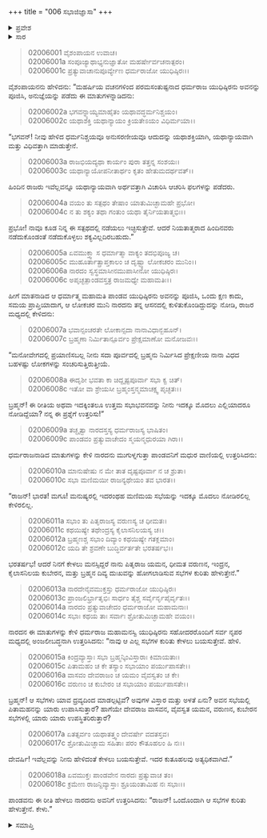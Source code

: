 +++
title = "006 ಸಭಾಜಿಜ್ಞಾಸಾ"
+++

<details><summary>ಪ್ರವೇಶ</summary>


।।   ಓಂ ಓಂ ನಮೋ ನಾರಾಯಣಾಯ।।   ಶ್ರೀ ವೇದವ್ಯಾಸಾಯ ನಮಃ ।।

ಶ್ರೀ ಕೃಷ್ಣದ್ವೈಪಾಯನ ವೇದವ್ಯಾಸ ವಿರಚಿತ  

**ಶ್ರೀ ಮಹಾಭಾರತ**

**ಸಭಾ ಪರ್ವ**

**ಸಭಾ ಪರ್ವ**

**ಅಧ್ಯಾಯ 6**

</details>


<details><summary>ಸಾರ</summary>

ಮಯಸಭೆಗಿಂತಲೂ ಉತ್ತಮವಾದ ಸಭೆಯಾವುದನ್ನಾದರೂ ನೋಡಿದ್ದೀರಾ ಎಂದು ಯುಧಿಷ್ಠಿರನು ಕೇಳಲು ನಾರದನು ಲೋಕಪಾಲರ ಸಭೆಗಳನ್ನು ವರ್ಣಿಸಿದುದು (1-18).

</details>


> 02006001 ವೈಶಂಪಾಯನ ಉವಾಚ।  
02006001a ಸಂಪೂಜ್ಯಾಥಾಭ್ಯನುಜ್ಞಾತೋ ಮಹರ್ಷೇರ್ವಚನಾತ್ಪರಂ।  
02006001c ಪ್ರತ್ಯುವಾಚಾನುಪೂರ್ವ್ಯೇಣ ಧರ್ಮರಾಜೋ ಯುಧಿಷ್ಠಿರಃ।।

ವೈಶಂಪಾಯನನು ಹೇಳಿದನು: “ಮಹರ್ಷಿಯ ವಚನಗಳಿಂದ ಪರಮಸಂತುಷ್ಟನಾದ ಧರ್ಮರಾಜ ಯುಧಿಷ್ಠಿರನು ಅವನನ್ನು ಪೂಜಿಸಿ, ಅನುಜ್ಞೆಯನ್ನು ಪಡೆದು ಈ ಮಾತುಗಳನ್ನಾಡಿದನು:

> 02006002a ಭಗವನ್ನ್ಯಾಯ್ಯಮಾಹೈತಂ ಯಥಾವದ್ಧರ್ಮನಿಶ್ಚಯಂ।   
02006002c ಯಥಾಶಕ್ತಿ ಯಥಾನ್ಯಾಯಂ ಕ್ರಿಯತೇಽಯಂ ವಿಧಿರ್ಮಯಾ।।

“ಭಗವನ್! ನೀವು ಹೇಳಿದ ಧರ್ಮನಿಶ್ಚಯವೂ ಅನುಸರಣೀಯವೂ ಆದುದನ್ನು ಯಥಾಶಕ್ತಿಯಾಗಿ, ಯಥಾನ್ಯಾಯವಾಗಿ ಮತ್ತು ವಿಧಿವತ್ತಾಗಿ ಮಾಡುತ್ತೇನೆ.

> 02006003a ರಾಜಭಿಯದ್ಯಥಾ ಕಾರ್ಯಂ ಪುರಾ ತತ್ತನ್ನ ಸಂಶಯಃ।  
02006003c ಯಥಾನ್ಯಾಯೋಪನೀತಾರ್ಥಂ ಕೃತಂ ಹೇತುಮದರ್ಥವತ್।।

ಹಿಂದಿನ ರಾಜರು ಇವೆಲ್ಲವನ್ನೂ ಯಥಾನ್ಯಾಯವಾಗಿ ಅರ್ಥವತ್ತಾಗಿ ವಿಚಾರಿಸಿ ಆಚರಿಸಿ ಫಲಗಳನ್ನು ಪಡೆದರು.

> 02006004a ವಯಂ ತು ಸತ್ಪಥಂ ತೇಷಾಂ ಯಾತುಮಿಚ್ಛಾಮಹೇ ಪ್ರಭೋ।  
02006004c ನ ತು ಶಕ್ಯಂ ತಥಾ ಗಂತುಂ ಯಥಾ ತೈರ್ನಿಯತಾತ್ಮಭಿಃ।।

ಪ್ರಭೋ! ನಾವೂ ಕೂಡ ನಿನ್ನ ಈ ಸತ್ಪಥದಲ್ಲಿ ನಡೆಯಲು ಇಚ್ಛಿಸುತ್ತೇವೆ. ಆದರೆ ನಿಯತಾತ್ಮರಾದ ಹಿಂದಿನವರು ನಡೆದುಕೊಂಡಂತೆ ನಡೆದುಕೊಳ್ಳಲು ಶಕ್ಯವಿಲ್ಲದಿರಬಹುದು.”

> 02006005a ಏವಮುಕ್ತ್ವಾ ಸ ಧರ್ಮಾತ್ಮಾ ವಾಕ್ಯಂ ತದಭಿಪೂಜ್ಯ ಚ।  
02006005c ಮುಹೂರ್ತಾತ್ಪ್ರಾಪ್ತಕಾಲಂ ಚ ದೃಷ್ಟ್ವಾ ಲೋಕಚರಂ ಮುನಿಂ।।   
02006006a ನಾರದಂ ಸ್ವಸ್ಥಮಾಸೀನಮುಪಾಸೀನೋ ಯುಧಿಷ್ಠಿರಃ।  
02006006c ಅಪೃಚ್ಛತ್ಪಾಂಡವಸ್ತತ್ರ ರಾಜಮಧ್ಯೇ ಮಹಾಮತಿಃ।।

ಹೀಗೆ ಮಾತನಾಡಿದ ಆ ಧರ್ಮಾತ್ಮ ಮಹಾಮತಿ ಪಾಂಡವ ಯುಧಿಷ್ಠಿರನು ಅವನನ್ನು ಪೂಜಿಸಿ, ಒಂದು ಕ್ಷಣ ಕಾದು, ಸಮಯ ಪ್ರಾಪ್ತಿಯಾದಾಗ, ಆ ಲೋಕಚರ ಮುನಿ ನಾರದನು ತನ್ನ ಆಸನದಲ್ಲಿ ಕುಳಿತುಕೊಂಡಿದ್ದುದನ್ನು ನೋಡಿ, ರಾಜರ ಮಧ್ಯದಲ್ಲಿ ಕೇಳಿದನು:

> 02006007a ಭವಾನ್ಸಂಚರತೇ ಲೋಕಾನ್ಸದಾ ನಾನಾವಿಧಾನ್ಬಹೂನ್।   
02006007c ಬ್ರಹ್ಮಣಾ ನಿರ್ಮಿತಾನ್ಪೂರ್ವಂ ಪ್ರೇಕ್ಷಮಾಣೋ ಮನೋಜವಃ।।

“ಮನೋವೇಗದಲ್ಲಿ ಪ್ರಯಾಣಿಸಬಲ್ಲ ನೀನು ಸದಾ ಪೂರ್ವದಲ್ಲಿ ಬ್ರಹ್ಮನು ನಿರ್ಮಿಸಿದ ಪ್ರೇಕ್ಷಣೀಯ ನಾನಾ ವಿಧದ ಬಹಳಷ್ಟು ಲೋಕಗಳನ್ನು ಸಂಚರಿಸುತ್ತಿರುತ್ತೀಯೆ.

> 02006008a ಈದೃಶೀ ಭವತಾ ಕಾ ಚಿದ್ದೃಷ್ಟಪೂರ್ವಾ ಸಭಾ ಕ್ವ ಚಿತ್।  
02006008c ಇತೋ ವಾ ಶ್ರೇಯಸೀ ಬ್ರಹ್ಮಂಸ್ತನ್ಮಮಾಚಕ್ಷ್ವ ಪೃಚ್ಛತಃ।।

ಬ್ರಹ್ಮನ್! ಈ ರೀತಿಯ ಅಥವಾ ಇದಕ್ಕಿಂತಲೂ ಉತ್ತಮ ಸಭಾಭವನವನ್ನು ನೀನು ಇದಕ್ಕೂ ಮೊದಲು ಎಲ್ಲಿಯಾದರೂ ನೋಡಿದ್ದೆಯಾ? ನನ್ನ ಈ ಪ್ರಶ್ನೆಗೆ ಉತ್ತರಿಸು!”

> 02006009a ತಚ್ಛೃತ್ವಾ ನಾರದಸ್ತಸ್ಯ ಧರ್ಮರಾಜಸ್ಯ ಭಾಷಿತಂ।  
02006009c ಪಾಂಡವಂ ಪ್ರತ್ಯುವಾಚೇದಂ ಸ್ಮಯನ್ಮಧುರಯಾ ಗಿರಾ।।

ಧರ್ಮರಾಜನಾಡಿದ ಮಾತುಗಳನ್ನು ಕೇಳಿ ನಾರದನು ಮುಗುಳ್ನಗುತ್ತಾ ಪಾಂಡವನಿಗೆ ಮಧುರ ವಾಣಿಯಲ್ಲಿ ಉತ್ತರಿಸಿದನು:

> 02006010a ಮಾನುಷೇಷು ನ ಮೇ ತಾತ ದೃಷ್ಟಪೂರ್ವಾ ನ ಚ ಶ್ರುತಾ।  
02006010c ಸಭಾ ಮಣಿಮಯೀ ರಾಜನ್ಯಥೇಯಂ ತವ ಭಾರತ।।

“ರಾಜನ್! ಭಾರತ! ಮಗೂ! ಮನುಷ್ಯರಲ್ಲಿ ಇದರಂಥಹ ಮಣಿಮಯ ಸಭೆಯನ್ನು ಇದಕ್ಕೂ ಮೊದಲು ನೋಡಿರಲಿಲ್ಲ ಕೇಳಿರಲಿಲ್ಲ.

> 02006011a ಸಭಾಂ ತು ಪಿತೃರಾಜಸ್ಯ ವರುಣಸ್ಯ ಚ ಧೀಮತಃ।  
02006011c ಕಥಯಿಷ್ಯೇ ತಥೇಂದ್ರಸ್ಯ ಕೈಲಾಸನಿಲಯಸ್ಯ ಚ।।  
02006012a ಬ್ರಹ್ಮಣಶ್ಚ ಸಭಾಂ ದಿವ್ಯಾಂ ಕಥಯಿಷ್ಯೇ ಗತಕ್ಲಮಾಂ।  
02006012c ಯದಿ ತೇ ಶ್ರವಣೇ ಬುದ್ಧಿರ್ವರ್ತತೇ ಭರತರ್ಷಭ।।

ಭರತರ್ಷಭ! ಆದರೆ ನಿನಗೆ ಕೇಳಲು ಮನಸ್ಸಿದ್ದರೆ ನಾನು ಪಿತೃರಾಜ ಯಮನ, ಧೀಮತ ವರುಣನ, ಇಂದ್ರನ, ಕೈಲಾಸನಿಲಯ ಕುಬೇರನ, ಮತ್ತು ಬ್ರಹ್ಮನ ದಿವ್ಯ ದುಃಖವನ್ನು ಹೋಗಲಾಡಿಸುವ ಸಭೆಗಳ ಕುರಿತು ಹೇಳುತ್ತೇನೆ.”

> 02006013a ನಾರದೇನೈವಮುಕ್ತಸ್ತು ಧರ್ಮರಾಜೋ ಯುಧಿಷ್ಠಿರಃ।  
02006013c ಪ್ರಾಂಜಲಿರ್ಭ್ರಾತೃಭಿಃ ಸಾರ್ಧಂ ತೈಶ್ಚ ಸರ್ವೈರ್ನೃಪೈರ್ವೃತಃ।।   
02006014a ನಾರದಂ ಪ್ರತ್ಯುವಾಚೇದಂ ಧರ್ಮರಾಜೋ ಮಹಾಮನಾಃ।  
02006014c ಸಭಾಃ ಕಥಯ ತಾಃ ಸರ್ವಾಃ ಶ್ರೋತುಮಿಚ್ಛಾಮಹೇ ವಯಂ।।

ನಾರದನ ಈ ಮಾತುಗಳನ್ನು ಕೇಳಿ ಧರ್ಮರಾಜ ಮಹಾಮನಸ್ವಿ ಯುಧಿಷ್ಠಿರನು ಸಹೋದರರೊಂದಿಗೆ ಸರ್ವ ನೃಪರ ಮಧ್ಯದಲ್ಲಿ ಅಂಜಲೀಬದ್ಧನಾಗಿ ಉತ್ತರಿಸಿದನು: “ನಾವು ಆ ಎಲ್ಲ ಸಭೆಗಳ ಕುರಿತು ಕೇಳಲು ಬಯಸುತ್ತೇವೆ. ಹೇಳಿ.

> 02006015a ಕಿಂದ್ರವ್ಯಾಸ್ತಾಃ ಸಭಾ ಬ್ರಹ್ಮನ್ಕಿಂವಿಸ್ತಾರಾಃ ಕಿಮಾಯತಾಃ।  
02006015c ಪಿತಾಮಹಂ ಚ ಕೇ ತಸ್ಯಾಂ ಸಭಾಯಾಂ ಪರ್ಯುಪಾಸತೇ।।  
02006016a ವಾಸವಂ ದೇವರಾಜಂ ಚ ಯಮಂ ವೈವಸ್ವತಂ ಚ ಕೇ।  
02006016c ವರುಣಂ ಚ ಕುಬೇರಂ ಚ ಸಭಾಯಾಂ ಪರ್ಯುಪಾಸತೇ।।

ಬ್ರಹ್ಮನ್! ಆ ಸಭೆಗಳು ಯಾವ ದ್ರವ್ಯದಿಂದ ಮಾಡಲ್ಪಟ್ಟಿವೆ? ಅವುಗಳ ವಿಸ್ತಾರ ಮತ್ತು ಅಳತೆ ಏನು? ಅವನ ಸಭೆಯಲ್ಲಿ ಪಿತಾಮಹನನ್ನು ಯಾರು ಉಪಾಸಿಸುತ್ತಾರೆ? ಹಾಗೆಯೇ ದೇವರಾಜ ವಾಸವನ, ವೈವಸ್ವತ ಯಮನ, ವರುಣನ, ಕುಬೇರನ ಸಭೆಗಳಲ್ಲಿ ಯಾರು ಯಾರು ಉಪಸ್ಥಿತರಿರುತ್ತಾರೆ?

> 02006017a ಏತತ್ಸರ್ವಂ ಯಥಾತತ್ತ್ವಂ ದೇವರ್ಷೇ ವದತಸ್ತವ।   
02006017c ಶ್ರೋತುಮಿಚ್ಛಾಮ ಸಹಿತಾಃ ಪರಂ ಕೌತೂಹಲಂ ಹಿ ನಃ।।

ದೇವರ್ಷಿ! ಇವೆಲ್ಲವನ್ನು ನೀನು ಹೇಳಿದಂತೆ ಕೇಳಲು ಬಯಸುತ್ತೇವೆ. ಇದರ ಕುತೂಹಲವು ಅತ್ಯಧಿಕವಾಗಿದೆ.”

> 02006018a ಏವಮುಕ್ತಃ ಪಾಂಡವೇನ ನಾರದಃ ಪ್ರತ್ಯುವಾಚ ತಂ।  
02006018c ಕ್ರಮೇಣ ರಾಜನ್ದಿವ್ಯಾಸ್ತಾಃ ಶ್ರೂಯಂತಾಮಿಹ ನಃ ಸಭಾಃ।।

ಪಾಂಡವನು ಈ ರೀತಿ ಹೇಳಲು ನಾರದನು ಅವನಿಗೆ ಉತ್ತರಿಸಿದನು: “ರಾಜನ್! ಒಂದೊಂದಾಗಿ ಆ ಸಭೆಗಳ ಕುರಿತು ಹೇಳುತ್ತೇನೆ. ಕೇಳು.”



<details><summary>ಸಮಾಪ್ತಿ</summary>


ಇತಿ ಶ್ರೀ ಮಹಾಭಾರತೇ ಸಭಾಪರ್ವಣಿ ಸಭಾಪರ್ವಣಿ ಯುಧಿಷ್ಠಿರ ಸಭಾಜಿಜ್ಞಾಸಾಯಾಂ ಷಷ್ಠೋಽಧ್ಯಾಯಃ।।  
ಇದು ಶ್ರೀಮಹಾಭಾರತದಲ್ಲಿ ಸಭಾಪರ್ವದಲ್ಲಿ ಸಭಾ ಪರ್ವದಲ್ಲಿ ಯುಧಿಷ್ಠಿರನಿಂದ ಸಭೆಗಳ ಜಿಜ್ಞಾಸೆ ಎನ್ನುವ ಆರನೆಯ ಅಧ್ಯಾಯವು.




</details>
